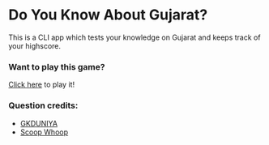 # Do You Know About Gujarat?

This is a CLI app which tests your knowledge on Gujarat and keeps track of your highscore.

### Want to play this game?
[Click here](https://replit.com/@HirenGamitDcs22/Do-You-Know-About-Gujarat?embed=1&output=1) to play it!

### Question credits:
 * [GKDUNIYA](https://www.gkduniya.com/gujarat-state-quiz)
 * [Scoop Whoop](https://www.scoopwhoop.com/inothernews/interesting-india/)
